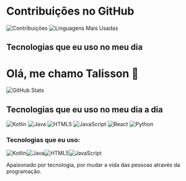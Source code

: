 # Contribuições no GitHub
![Contribuições](https://github.com/TalissonVitorino/github-stats/blob/master/generated/overview.svg)
![Linguagens Mais Usadas](https://github.com/TalissonVitorino/github-stats/blob/master/generated/languages.svg)

## Tecnologias que eu uso no meu dia


# Olá, me chamo Talisson 👋
![GitHub Stats](https://github-readme-stats.vercel.app/api?username=TalissonVitorino&show_icons=true&theme=dark)

## Tecnologias que eu uso no meu dia a dia
![Kotlin](https://img.shields.io/badge/Kotlin-0095D5?style=for-the-badge&logo=kotlin&logoColor=white)
![Java](https://img.shields.io/badge/Java-ED8B00?style=for-the-badge&logo=java&logoColor=white)
![HTML5](https://img.shields.io/badge/HTML5-E34F26?style=for-the-badge&logo=html5&logoColor=white)
![JavaScript](https://img.shields.io/badge/JavaScript-FFDD44?style=for-the-badge&logo=javascript&logoColor=white)
![React](https://img.shields.io/badge/React-20232A?style=for-the-badge&logo=react&logoColor=61DAFB)
![Python](https://img.shields.io/badge/Python-3776AB?style=for-the-badge&logo=python&logoColor=white)
<h3>Tecnologias que eu uso:</h3>
<div style="display: flex; flex-direction: row; align-items: center;">
    <img src="https://img.shields.io/badge/Kotlin-0095D5?style=for-the-badge&logo=kotlin&logoColor=white" alt="Kotlin"/>
    <img src="https://img.shields.io/badge/Java-ED8B00?style=for-the-badge&logo=java&logoColor=white" alt="Java"/>
    <img src="https://img.shields.io/badge/HTML5-E34F26?style=for-the-badge&logo=html5&logoColor=white" alt="HTML5"/>
    <img src="https://img.shields.io/badge/JavaScript-FFDD44?style=for-the-badge&logo=javascript&logoColor=white" alt="JavaScript"/>
</div>



Apaixonado por tecnologia, por mudar a vida das pessoas através da programação.

